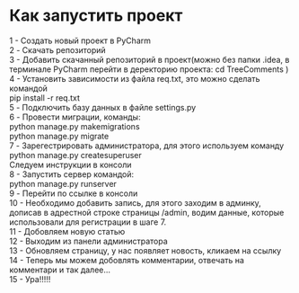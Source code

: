 # Как запустить проект
1 - Создать новый проект в PyCharm <br/>
2 - Скачать репозиторий <br/>
3 - Добавить скачанный репозиторий в проект(можно без папки .ideа, в терминале PyCharm перейти в деректорию проекта: cd TreeComments
) <br/>
4 - Установить зависимости из файла req.txt, это можно сделать командой <br/> 
pip install -r req.txt <br/>
5 - Подключить базу данных в файле settings.py <br/>
6 - Провести миграции, команды: <br/>
python manage.py makemigrations <br/>
python manage.py migrate <br/>
7 - Зарегестрировать администратора, для этого используем команду <br/> 
python manage.py createsuperuser <br/> 
Следуем инструкции в консоли <br/> 
8 - Запустить сервер командой: <br/> 
python manage.py runserver <br/> 
9 - Перейти по ссылке в консоли <br/> 
10 - Необходимо добавить запись, для этого заходим в админку, дописав в адрестной строке страницы /admin, водим данные, которые использовали для регистрации в шаге 7. <br/> 
11 - Добовляем новую статью <br/> 
12 - Выходим из панели администратора <br/> 
13 - Обновляем страницу, у нас появляет новость, кликаем на ссылку <br/> 
14 - Теперь мы можем добовлять комментарии, отвечать на комментари и так далее... <br/> 
15 - Ура!!!!!
